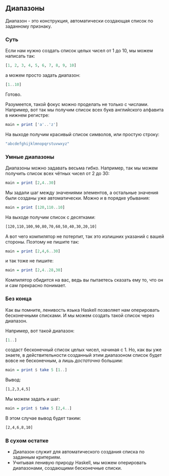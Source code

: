Диапазоны
---------

Диапазон - это конструкция, автоматически создающая список по заданному признаку.

### Суть

Если нам нужно создать список целых чисел от 1 до 10, мы можем написать так:

```haskell
[1, 2, 3, 4, 5, 6, 7, 8, 9, 10]
```

а можем просто задать диапазон:

```haskell
[1..10]
```

Готово.

Разумеется, такой фокус можно проделать не только с числами. Например, вот так мы получим список всех букв английского алфавита в нижнем регистре:

```haskell
main = print ['a'..'z']
```

На выходе получим красивый список символов, или простую строку:

```bash
"abcdefghijklmnopqrstuvwxyz"
```

### Умные диапазоны

Диапазоны можно задавать весьма гибко. Например, так мы можем получить список всех чётных чисел от 2 до 30:

```haskell
main = print [2,4..30]
```

Мы задали шаг между значениями элементов, а остальные значения были созданы уже автоматически. Можно и в порядке убывания:

```haskell
main = print [120,110..10]
```

На выходе получим список с десятками:

```bash
[120,110,100,90,80,70,60,50,40,30,20,10]
```

А вот чего компилятор не потерпит, так это излишних указаний с вашей стороны. Поэтому не пишите так:

```haskell
main = print [2,4,6..30]
```

и так тоже не пишите:

```haskell
main = print [2,4..28,30]
```

Компилятор обидится на вас, ведь вы пытаетесь сказать ему то, что он и сам прекрасно понимает.

### Без конца

Как вы помните, ленивость языка Haskell позволяет нам оперировать бесконечными списками. И мы можем создать такой список через диапазон.

Например, вот такой диапазон:

```haskell
[1..]
```

создаст бесконечный список целых чисел, начиная с 1. Но, как вы уже знаете, в действительности созданный этим диапазоном список будет вовсе не бесконечным, а лишь _достаточно_ большим:

```haskell
main = print $ take 5 [1..]
```

Вывод:

```bash
[1,2,3,4,5]
```

Мы можем задать и шаг:

```haskell
main = print $ take 5 [2,4..]
```

В этом случае вывод будет таким:

```bash
[2,4,6,8,10]
```

### В сухом остатке

* Диапазон служит для автоматического создания списка по заданным критериям.
* Учитывая ленивую природу Haskell, мы можем оперировать диапазонами, создающими бесконечные списки.

